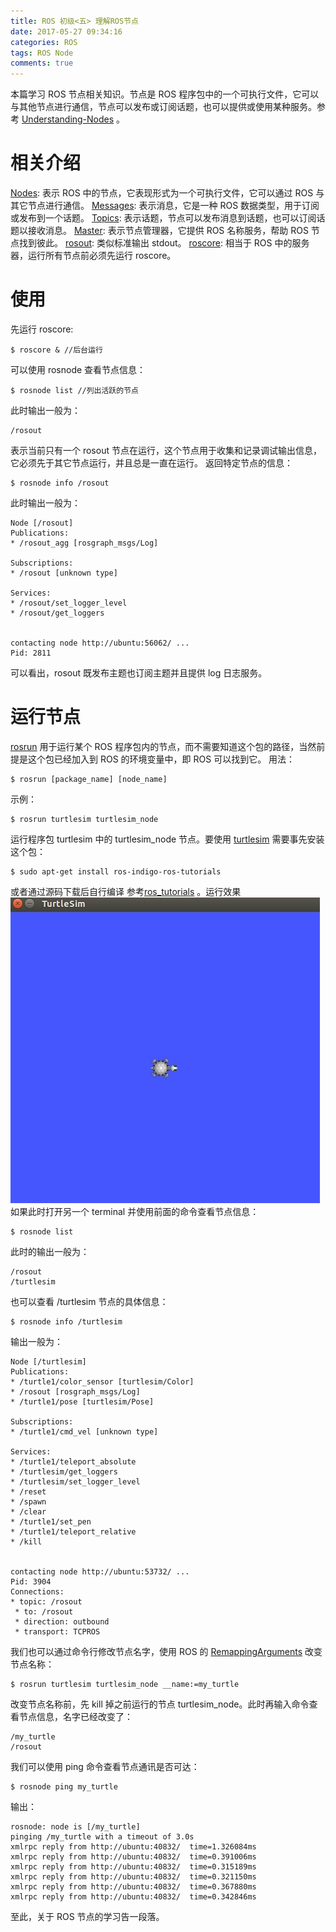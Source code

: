 ```yaml
---
title: ROS 初级<五> 理解ROS节点
date: 2017-05-27 09:34:16
categories: ROS
tags: ROS Node
comments: true
---
```

本篇学习 ROS 节点相关知识。节点是 ROS 程序包中的一个可执行文件，它可以与其他节点进行通信，节点可以发布或订阅话题，也可以提供或使用某种服务。参考 [Understanding-Nodes](http://wiki.ros.org/cn/ROS/Tutorials/UnderstandingNodes) 。
<!--more-->
# 相关介绍
[Nodes](http://wiki.ros.org/Nodes): 表示 ROS 中的节点，它表现形式为一个可执行文件，它可以通过 ROS 与其它节点进行通信。
[Messages](http://wiki.ros.org/Messages): 表示消息，它是一种 ROS 数据类型，用于订阅或发布到一个话题。
[Topics](http://wiki.ros.org/Topics): 表示话题，节点可以发布消息到话题，也可以订阅话题以接收消息。
[Master](http://wiki.ros.org/Master): 表示节点管理器，它提供 ROS 名称服务，帮助 ROS 节点找到彼此。
[rosout](http://wiki.ros.org/rosout): 类似标准输出 stdout。
[roscore](http://wiki.ros.org/roscore): 相当于 ROS 中的服务器，运行所有节点前必须先运行 roscore。
# 使用
先运行 roscore:
   ```
 $ roscore & //后台运行
   ```
可以使用 rosnode 查看节点信息：
   ```
 $ rosnode list //列出活跃的节点
   ```
此时输出一般为：
   ```
 /rosout
   ```
表示当前只有一个 rosout 节点在运行，这个节点用于收集和记录调试输出信息，它必须先于其它节点运行，并且总是一直在运行。
返回特定节点的信息：
   ```
 $ rosnode info /rosout
   ```
此时输出一般为：
   ```
 Node [/rosout]
 Publications:
  * /rosout_agg [rosgraph_msgs/Log]

 Subscriptions:
  * /rosout [unknown type]

 Services:
  * /rosout/set_logger_level
  * /rosout/get_loggers


 contacting node http://ubuntu:56062/ ...
 Pid: 2811
   ```
可以看出，rosout 既发布主题也订阅主题并且提供 log 日志服务。
# 运行节点
[rosrun](http://wiki.ros.org/rosrun) 用于运行某个 ROS 程序包内的节点，而不需要知道这个包的路径，当然前提是这个包已经加入到 ROS 的环境变量中，即 ROS 可以找到它。
用法：
   ```
$ rosrun [package_name] [node_name]
   ```
示例：
   ```
$ rosrun turtlesim turtlesim_node
   ```
运行程序包 turtlesim 中的 turtlesim_node 节点。要使用 [turtlesim](http://wiki.ros.org/turtlesim) 需要事先安装这个包：
   ```
$ sudo apt-get install ros-indigo-ros-tutorials
   ```
或者通过源码下载后自行编译 参考[ros_tutorials](https://github.com/ros/ros_tutorials) 。运行效果![](ros-primary-tutorial-5/turtlesim.jpg)
如果此时打开另一个 terminal 并使用前面的命令查看节点信息：
   ```
 $ rosnode list
   ```
此时的输出一般为：
   ```
 /rosout
 /turtlesim
   ```
也可以查看 /turtlesim 节点的具体信息：
   ```
 $ rosnode info /turtlesim
   ```
输出一般为：
   ```
Node [/turtlesim]
Publications:
 * /turtle1/color_sensor [turtlesim/Color]
 * /rosout [rosgraph_msgs/Log]
 * /turtle1/pose [turtlesim/Pose]

Subscriptions:
 * /turtle1/cmd_vel [unknown type]

Services:
 * /turtle1/teleport_absolute
 * /turtlesim/get_loggers
 * /turtlesim/set_logger_level
 * /reset
 * /spawn
 * /clear
 * /turtle1/set_pen
 * /turtle1/teleport_relative
 * /kill


contacting node http://ubuntu:53732/ ...
Pid: 3904
Connections:
 * topic: /rosout
    * to: /rosout
    * direction: outbound
    * transport: TCPROS
   ```
我们也可以通过命令行修改节点名字，使用 ROS 的 [RemappingArguments](http://wiki.ros.org/Remapping%20Arguments) 改变节点名称：
   ```
$ rosrun turtlesim turtlesim_node __name:=my_turtle
   ```
改变节点名称前，先 kill 掉之前运行的节点 turtlesim_node。此时再输入命令查看节点信息，名字已经改变了：
   ```
 /my_turtle
 /rosout
   ```
我们可以使用 ping 命令查看节点通讯是否可达：
   ```
 $ rosnode ping my_turtle
   ```
输出：
   ```
 rosnode: node is [/my_turtle]
 pinging /my_turtle with a timeout of 3.0s
 xmlrpc reply from http://ubuntu:40832/  time=1.326084ms
 xmlrpc reply from http://ubuntu:40832/  time=0.391006ms
 xmlrpc reply from http://ubuntu:40832/  time=0.315189ms
 xmlrpc reply from http://ubuntu:40832/  time=0.321150ms
 xmlrpc reply from http://ubuntu:40832/  time=0.367880ms
 xmlrpc reply from http://ubuntu:40832/  time=0.342846ms
   ```
至此，关于 ROS 节点的学习告一段落。